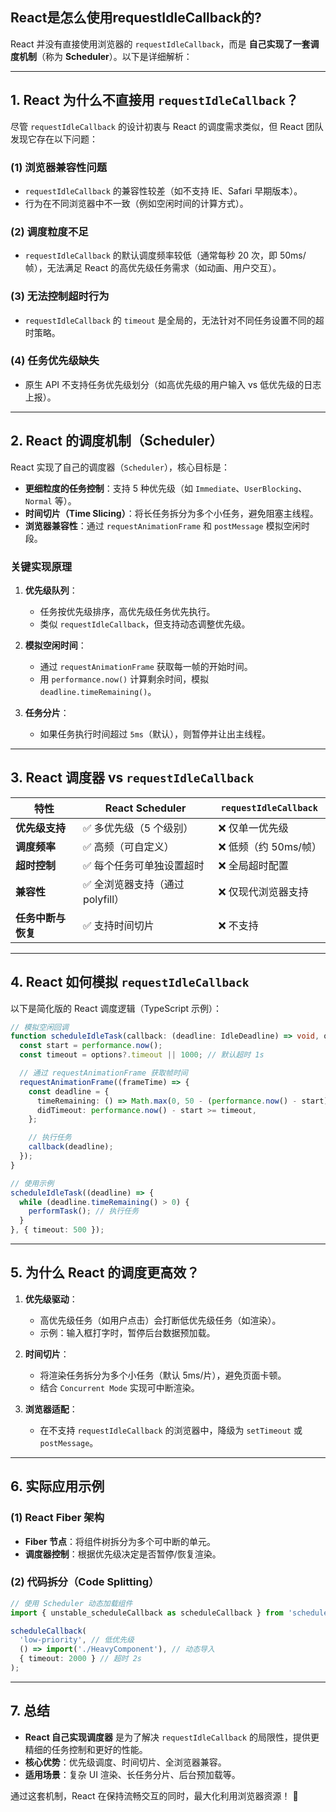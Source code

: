 ## React是怎么使用requestIdleCallback的?

React 并没有直接使用浏览器的 `requestIdleCallback`，而是 **自己实现了一套调度机制**（称为 **Scheduler**）。以下是详细解析：

---

## **1. React 为什么不直接用 `requestIdleCallback`？**
尽管 `requestIdleCallback` 的设计初衷与 React 的调度需求类似，但 React 团队发现它存在以下问题：

### **(1) 浏览器兼容性问题**
- `requestIdleCallback` 的兼容性较差（如不支持 IE、Safari 早期版本）。
- 行为在不同浏览器中不一致（例如空闲时间的计算方式）。

### **(2) 调度粒度不足**
- `requestIdleCallback` 的默认调度频率较低（通常每秒 20 次，即 50ms/帧），无法满足 React 的高优先级任务需求（如动画、用户交互）。

### **(3) 无法控制超时行为**
- `requestIdleCallback` 的 `timeout` 是全局的，无法针对不同任务设置不同的超时策略。

### **(4) 任务优先级缺失**
- 原生 API 不支持任务优先级划分（如高优先级的用户输入 vs 低优先级的日志上报）。

---

## **2. React 的调度机制（Scheduler）**
React 实现了自己的调度器（`Scheduler`），核心目标是：
- **更细粒度的任务控制**：支持 5 种优先级（如 `Immediate`、`UserBlocking`、`Normal` 等）。
- **时间切片（Time Slicing）**：将长任务拆分为多个小任务，避免阻塞主线程。
- **浏览器兼容性**：通过 `requestAnimationFrame` 和 `postMessage` 模拟空闲时段。

### **关键实现原理**
1. **优先级队列**：
    - 任务按优先级排序，高优先级任务优先执行。
    - 类似 `requestIdleCallback`，但支持动态调整优先级。

2. **模拟空闲时间**：
    - 通过 `requestAnimationFrame` 获取每一帧的开始时间。
    - 用 `performance.now()` 计算剩余时间，模拟 `deadline.timeRemaining()`。

3. **任务分片**：
    - 如果任务执行时间超过 `5ms`（默认），则暂停并让出主线程。

---

## **3. React 调度器 vs `requestIdleCallback`**
| **特性**               | **React Scheduler**               | `requestIdleCallback`              |
|------------------------|-----------------------------------|-------------------------------------|
| **优先级支持**         | ✅ 多优先级（5 个级别）            | ❌ 仅单一优先级                      |
| **调度频率**           | ✅ 高频（可自定义）                | ❌ 低频（约 50ms/帧）                |
| **超时控制**           | ✅ 每个任务可单独设置超时          | ❌ 全局超时配置                      |
| **兼容性**             | ✅ 全浏览器支持（通过 polyfill）   | ❌ 仅现代浏览器支持                  |
| **任务中断与恢复**     | ✅ 支持时间切片                    | ❌ 不支持                           |

---

## **4. React 如何模拟 `requestIdleCallback`**
以下是简化版的 React 调度逻辑（TypeScript 示例）：
```typescript
// 模拟空闲回调
function scheduleIdleTask(callback: (deadline: IdleDeadline) => void, options?: { timeout?: number }) {
  const start = performance.now();
  const timeout = options?.timeout || 1000; // 默认超时 1s

  // 通过 requestAnimationFrame 获取帧时间
  requestAnimationFrame((frameTime) => {
    const deadline = {
      timeRemaining: () => Math.max(0, 50 - (performance.now() - start)), // 模拟剩余时间
      didTimeout: performance.now() - start >= timeout,
    };

    // 执行任务
    callback(deadline);
  });
}

// 使用示例
scheduleIdleTask((deadline) => {
  while (deadline.timeRemaining() > 0) {
    performTask(); // 执行任务
  }
}, { timeout: 500 });
```

---

## **5. 为什么 React 的调度更高效？**
1. **优先级驱动**：
    - 高优先级任务（如用户点击）会打断低优先级任务（如渲染）。
    - 示例：输入框打字时，暂停后台数据预加载。

2. **时间切片**：
    - 将渲染任务拆分为多个小任务（默认 5ms/片），避免页面卡顿。
    - 结合 `Concurrent Mode` 实现可中断渲染。

3. **浏览器适配**：
    - 在不支持 `requestIdleCallback` 的浏览器中，降级为 `setTimeout` 或 `postMessage`。

---

## **6. 实际应用示例**
### **(1) React Fiber 架构**
- **Fiber 节点**：将组件树拆分为多个可中断的单元。
- **调度器控制**：根据优先级决定是否暂停/恢复渲染。

### **(2) 代码拆分（Code Splitting）**
```typescript
// 使用 Scheduler 动态加载组件
import { unstable_scheduleCallback as scheduleCallback } from 'scheduler';

scheduleCallback(
  'low-priority', // 低优先级
  () => import('./HeavyComponent'), // 动态导入
  { timeout: 2000 } // 超时 2s
);
```

---

## **7. 总结**
- **React 自己实现调度器** 是为了解决 `requestIdleCallback` 的局限性，提供更精细的任务控制和更好的性能。
- **核心优势**：优先级调度、时间切片、全浏览器兼容。
- **适用场景**：复杂 UI 渲染、长任务分片、后台预加载等。

通过这套机制，React 在保持流畅交互的同时，最大化利用浏览器资源！ 🌟